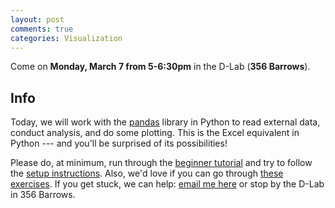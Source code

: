 ```yaml
---
layout: post
comments: true
categories: Visualization
---
```


Come on **Monday, March 7 from 5-6:30pm** in the D-Lab (**356 Barrows**).

## Info
Today, we will work with the [pandas](http://pandas.pydata.org/pandas-docs/stable/10min.html) library in Python to read external data, conduct analysis, and do some plotting. This is the Excel equivalent in Python --- and you&#39;ll be surprised of its possibilities!

Please do, at minimum, run through the [beginner tutorial](http://try-python.appspot.com) and try to follow the [setup instructions](http://python.berkeley.edu/learn). Also, we&#39;d love if you can go through [these exercises](https://bids.github.io/2016-01-14-berkeley/python/00-python-intro.html). If you get stuck, we can help: [email me here](mailto:marwahaha@berkeley.edu) or stop by the D-Lab in 356 Barrows.


